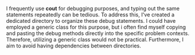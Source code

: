 I frequently use **cout** for debugging purposes, and typing out the same statements repeatedly can be tedious. To address this, I've created a dedicated directory to organize these debug statements.
I could have employed a generic class for this purpose, but i often find myself copying and pasting the debug methods directly into the specific problem contexts. Therefore, utilizing a generic class would not be practical.
Furthermore, I aim to avoid having dependencies between directories.
